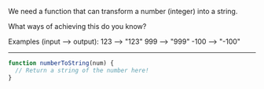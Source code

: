 We need a function that can transform a number (integer) into a string.

What ways of achieving this do you know?

Examples (input --> output):
123  --> "123"
999  --> "999"
-100 --> "-100"

---------------------------

```javascript
function numberToString(num) {
  // Return a string of the number here!
}
```